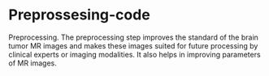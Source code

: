 # Preprossesing-code
Preprocessing. The preprocessing step improves the standard of the brain tumor MR images and makes these images suited for future processing by clinical experts or imaging modalities. It also helps in improving parameters of MR images.
